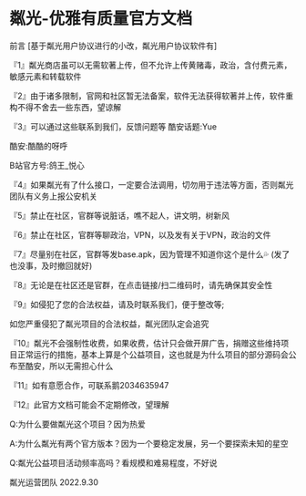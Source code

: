 # 粼光-优雅有质量官方文档
前言
[基于粼光用户协议进行的小改，粼光用户协议软件有]

『1』粼光商店虽可以无需软著上传，但不允许上传黄赌毒，政治，含付费元素，敏感元素和转载软件

『2』由于诸多限制，官网和社区暂无法备案，软件无法获得软著并上传，软件重构不得不舍去一些东西，望谅解

『3』可以通过这些联系到我们，反馈问题等
酷安话题:Yue 

酷安:酷酷的呀呼

B站官方号:鸽王_悦心

『4』如果粼光有了什么接口，一定要合法调用，切勿用于违法等方面，否则粼光团队有义务上报公安机关

『5』禁止在社区，官群等说脏话，噍不起人，讲文明，树新风

『6』禁止在社区，官群等聊政治，VPN，以及发有关于VPN，政治的文件

『7』尽量别在社区，官群等发base.apk，因为管理不知道你这个是什么💦 (发了也没事，及时撤回就好)

『8』无论是在社区还是官群，在点击链接/扫二维码时，请先确保其安全性

『9』如侵犯了您的合法权益，请及时联系我们，便于整改等;

如您严重侵犯了粼光项目的合法权益，粼光团队定会追究

『10』粼光不会强制性收费，如果收费，估计只会做开屏广告，捐赠这些维持项目正常运行的措施，基本上算是个公益项目，这也就是为什么项目的部分源码会公布至酷安，所以无需担心什么

『11』如有意愿合作，可联系鹅2034635947

『12』此官方文档可能会不定期修改，望理解

Q:为什么要做粼光这个项目？因为热爱

A:为什么粼光有两个官方版本？因为一个要稳定发展，另一个要探索未知的星空

Q:粼光公益项目活动频率高吗？看规模和难易程度，不好说


粼光运营团队
2022.9.30

